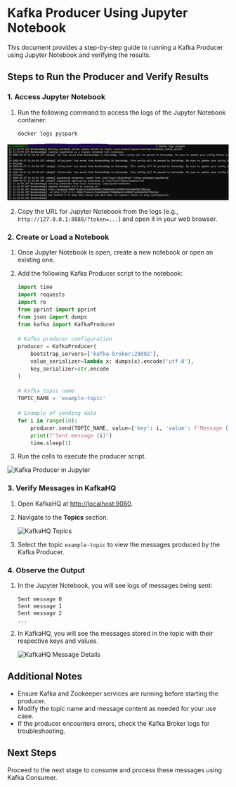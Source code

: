 # Kafka Producer Using Jupyter Notebook

This document provides a step-by-step guide to running a Kafka Producer using Jupyter Notebook and verifying the results.

## Steps to Run the Producer and Verify Results

### 1. Access Jupyter Notebook

1. Run the following command to access the logs of the Jupyter Notebook container:
   ```bash
   docker logs pyspark
   ```
![pyspark Screenshot]( https://github.com/zerangmajid/dockerized-spark-kafka/blob/b612a748e836a69842b5a209faca912c71d419c9/Images/logs%20pyspark.png?raw=true)
 
2. Copy the URL for Jupyter Notebook from the logs (e.g., `http://127.0.0.1:8888/?token=...`) and open it in your web browser.

### 2. Create or Load a Notebook

1. Once Jupyter Notebook is open, create a new notebook or open an existing one.
2. Add the following Kafka Producer script to the notebook:

   ```python
   import time
   import requests
   import re
   from pprint import pprint
   from json import dumps
   from kafka import KafkaProducer

   # Kafka producer configuration
   producer = KafkaProducer(
       bootstrap_servers=['kafka-broker:29092'],
       value_serializer=lambda x: dumps(x).encode('utf-8'),
       key_serializer=str.encode
   )

   # Kafka topic name
   TOPIC_NAME = 'example-topic'

   # Example of sending data
   for i in range(10):
       producer.send(TOPIC_NAME, value={'key': i, 'value': f'Message {i}'}).
       print(f"Sent message {i}")
       time.sleep(1)
   ```

3. Run the cells to execute the producer script.

![Kafka Producer in Jupyter](sandbox:/mnt/data/image.png)

### 3. Verify Messages in KafkaHQ

1. Open KafkaHQ at [http://localhost:9080](http://localhost:9080).
2. Navigate to the **Topics** section.

   ![KafkaHQ Topics](sandbox:/mnt/data/image.png)

3. Select the topic `example-topic` to view the messages produced by the Kafka Producer.

### 4. Observe the Output

1. In the Jupyter Notebook, you will see logs of messages being sent:
   ```plaintext
   Sent message 0
   Sent message 1
   Sent message 2
   ...
   ```
2. In KafkaHQ, you will see the messages stored in the topic with their respective keys and values.

   ![KafkaHQ Message Details](sandbox:/mnt/data/image.png)

## Additional Notes

- Ensure Kafka and Zookeeper services are running before starting the producer.
- Modify the topic name and message content as needed for your use case.
- If the producer encounters errors, check the Kafka Broker logs for troubleshooting.

## Next Steps

Proceed to the next stage to consume and process these messages using Kafka Consumer.
